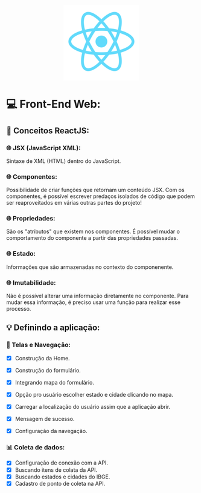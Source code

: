 <p align="center">
  <img src="../.github/reactjs.png" width=200 />
</p>

# 💻 Front-End Web:

## 📖 Conceitos ReactJS:

### 🌐 JSX (JavaScript XML):
Sintaxe de XML (HTML) dentro do JavaScript.

### 🌐 Componentes:
Possibilidade de criar funções que retornam um conteúdo JSX. Com os componentes, é possível escrever predaços isolados de código que podem ser reaproveitados em várias outras partes do projeto!

### 🌐 Propriedades:
São os "atributos" que existem nos componentes. É possível mudar o comportamento do componente a partir das propriedades passadas.

### 🌐 Estado:
Informações que são armazenadas no contexto do componenente.

### 🌐 Imutabilidade:
Não é possível alterar uma informação diretamente no componente. Para mudar essa informação, é preciso usar uma função para realizar esse processo.

## 💡 Definindo a aplicação:

### 🎨 Telas e Navegação:

- [x] Construção da Home.
- [x] Construção do formulário.
- [x] Integrando mapa do formulário.
- [x] Opção pro usuário escolher estado e cidade clicando no mapa.
- [x] Carregar a localização do usuário assim que a aplicação abrir.
- [x] Mensagem de sucesso.

- [x] Configuração da navegação.

### 📊 Coleta de dados:
- [x] Configuração de conexão com a API.
- [x] Buscando itens de colata da API.
- [x] Buscando estados e cidades do IBGE.
- [x] Cadastro de ponto de coleta na API.

